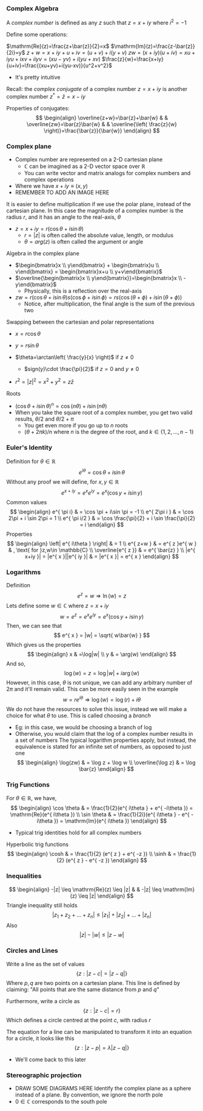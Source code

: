 ### Complex Algebra
A *complex number* is defined as any $z$ such that $z = x+iy$ where $i^2=-1$

Define some operations:

$\mathrm{Re}(z)=\frac{z+\bar{z}}{2}=x$
$\mathrm{Im}(z)=\frac{z-\bar{z}}{2i}=y$
$z+w = x+iy + u+iv = (u+v)+i(y+v)$
$zw=(x+iy)(u+iv)=xu+iyu+ixv+iiyv=(xu-yv)+i(yu+xv)$
$\frac{z}{w}=\frac{x+iy}{u+iv}=\frac{(xu+yv)+i(yu-xv)}{u^2+v^2}$

- It's pretty intuitive

Recall: the *complex conjugate* of a complex number $z=x+iy$ is another complex number $z^*=\bar{z}=x-iy$

Properties of conjugates:
$$
\begin{align}
\overline{z+w}=\bar{z}+\bar{w} &  & \overline{zw}=\bar{z}\bar{w} &  & \overline{\left( \frac{z}{w} \right)}=\frac{\bar{z}}{\bar{w}}
\end{align}
$$
### Complex plane
- Complex number are represented on a 2-D cartesian plane
	- $\mathbb{C}$ can be imagined as a 2-D vector space over $\mathbb{R}$
	- You can write vector and matrix analogs for complex numbers and complex operations
- Where we have $x+iy \equiv (x, y)$
- REMEMBER TO ADD AN IMAGE HERE

It is easier to define multiplication if we use the polar plane, instead of the cartesian plane. In this case the magnitude of a complex number is the radius $r$, and it has an angle to the real-axis, $\theta$
- $z=x+iy=r(\cos \theta+i\sin \theta)$
	- $r=|z|$ is often called the absolute value, length, or modulus
	- $\theta=arg(z)$ is often called the argument or angle

Algebra in the complex plane
- $\begin{bmatrix}x \\ y\end{bmatrix} + \begin{bmatrix}u \\ v\end{bmatrix} = \begin{bmatrix}x+u \\ y+v\end{bmatrix}$
- $\overline{\begin{bmatrix}x \\ y\end{bmatrix}}=\begin{bmatrix}x \\ -y\end{bmatrix}$
	- Physically, this is a reflection over the real-axis
- $zw=r(\cos \theta+i\sin \theta)s(\cos \phi+i\sin \phi)=rs(\cos(\theta+\phi)+i\sin(\theta+\phi))$
	- Notice, after multiplication, the final angle is the sum of the previous two

Swapping between the cartesian and polar representations
- $x=r\cos \theta$
- $y=r\sin \theta$

- $\theta=\arctan\left( \frac{y}{x} \right)$ if $z\neq 0$
	- $sign(y)\cdot \frac{\pi}{2}$ if $z=0$ and $y\neq 0$
- $r^2=|z|^2=x^2+y^2=z\bar{z}$

Roots
- $(\cos \theta+i\sin \theta)^n=\cos(n\theta)+i\sin (n\theta)$
- When you take the square root of a complex number, you get two valid results, $\theta/2$ and $\theta/2+\pi$
	- You get even more if you go up to $n$ roots
	- $(\theta+2\pi k)/n$ where $n$ is the degree of the root, and $k\in \left\{ 1, 2, \dots , n-1 \right\}$
### Euler's Identity
Definition for $\theta\in \mathbb{R}$
$$
e^{ i\theta } = \cos \theta + i \sin \theta
$$
Without any proof we will define, for $x, y\in \mathbb{R}$
$$
e^{ x+iy } = e^{ x }e^{ iy } = e^{ x }(\cos y + i \sin y)
$$
Common values
$$
\begin{align}
e^{ \pi i} & = \cos \pi + i\sin \pi = -1 \\
e^{ 2\pi i } & = \cos 2\pi + i \sin 2\pi = 1 \\
e^{ \pi i/2 }  &  = \cos \frac{\pi}{2} + i \sin \frac{\pi}{2} = i
\end{align}
$$
Properties
$$
\begin{align}
\left| e^{ i\theta } \right|  & = 1 \\
e^{ z+w }  & = e^{ z }e^{ w } & , \text{ for }z,w\in \mathbb{C} \\
\overline{e^{ z }}  & = e^{ \bar{z} } \\
|e^{ x+iy }|  = |e^{ x }||e^{ iy }|  & = |e^{ x }| = e^{ x }
\end{align}
$$
### Logarithms
Definition
$$
e^{ z }=w \Rightarrow \ln(w)=z
$$
Lets define some $w\in \mathbb{C}$ where $z = x+iy$
$$
w = e^{ z } = e^{ x }e^{ iy } = e^{ x }(\cos y + i \sin y)
$$
Then, we can see that
$$
e^{ x } = |w| = \sqrt{ w\bar{w} }
$$
Which gives us the properties
$$
\begin{align}
x & =\log|w| \\
y & = \arg(w)
\end{align}
$$
And so,
$$
\log (w) = z = \log|w| + i \arg(w)
$$
However, in this case, $\theta$ is not unique, we can add any arbitrary number of $2\pi$ and it'll remain valid. This can be more easily seen in the example
$$
w = re^{ i\theta }\Rightarrow \log(w) = \log(r) + i\theta
$$
We do not have the resources to solve this issue, instead we will make a choice for what $\theta$ to use. This is called choosing a *branch*
- Eg: in this case, we would be choosing a branch of log
- Otherwise, you would claim that the log of a complex number results in a set of numbers
The typical logarithm properties apply, but instead, the equivalence is stated for an infinite set of numbers, as opposed to just one
$$
\begin{align}
\log(zw) & = \log z + \log w \\
\overline{\log z}  & = \log \bar{z}
\end{align}
$$
### Trig Functions
For $\theta\in \mathbb{R}$, we have,
$$
\begin{align}
\cos \theta  & = \frac{1}{2}(e^{ i\theta } + e^{ -i\theta }) = \mathrm{Re}(e^{ i\theta }) \\
\sin \theta  & = \frac{1}{2i}(e^{ i\theta } - e^{ -i\theta }) = \mathrm{Im}(e^{ i\theta })
\end{align}
$$
- Typical trig identities hold for all complex numbers

Hyperbolic trig functions
$$
\begin{align}
\cosh  & = \frac{1}{2} (e^{ z } + e^{ -z })  \\
\sinh  & = \frac{1}{2} (e^{ z } - e^{ -z })
\end{align}
$$
### Inequalities
$$
\begin{align}
-|z| \leq \mathrm{Re}(z) \leq |z| &  & -|z| \leq \mathrm{Im}(z) \leq |z|
\end{align}
$$
Triangle inequality still holds
$$
|z_{1}+z_{2}+\dots+z_{n}| \leq |z_{1}| + |z_{2}| +\dots+ |z_{n}|
$$
Also
$$
|z|-|w| \leq |z-w|
$$
### Circles and Lines
Write a line as the set of values
$$
\{ z : |z-c| = |z-q| \}
$$
Where $p,q$ are two points on a cartesian plane. This line is defined by claiming: "All points that are the same distance from $p$ and $q$"

Furthermore, write a circle as
$$
\{ z : |z-c| = r \}
$$
Which defines a circle centred at the point $c$, with radius $r$

The equation for a line can be manipulated to transform it into an equation for a circle, it looks like this
$$
\{ z : |z-p| = \lambda|z-q| \}
$$
- We'll come back to this later
### Stereographic projection
- DRAW SOME DIAGRAMS HERE
Identify the complex plane as a sphere instead of a plane. By convention, we ignore the north pole
- $0\in \mathbb{C}$ corresponds to the south pole
